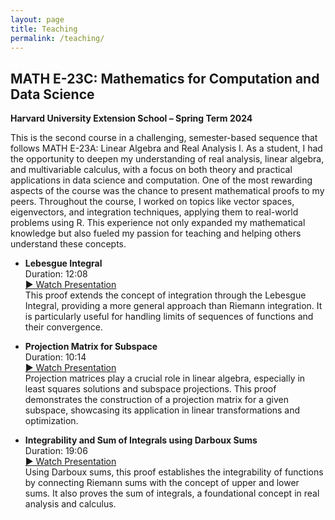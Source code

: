```yaml
---
layout: page
title: Teaching
permalink: /teaching/
---
```


## MATH E-23C: Mathematics for Computation and Data Science
**Harvard University Extension School – Spring Term 2024**  

This is the second course in a challenging, semester-based sequence that follows MATH E-23A: Linear Algebra and Real Analysis I. As a student, I had the opportunity to deepen my understanding of real analysis, linear algebra, and multivariable calculus, with a focus on both theory and practical applications in data science and computation. One of the most rewarding aspects of the course was the chance to present mathematical proofs to my peers. Throughout the course, I worked on topics like vector spaces, eigenvectors, and integration techniques, applying them to real-world problems using R. This experience not only expanded my mathematical knowledge but also fueled my passion for teaching and helping others understand these concepts.

 - **Lebesgue Integral**  
Duration: 12:08  
[▶️ Watch Presentation](https://youtu.be/VpwhaJxgDLY?si=KdZw6mhoFPWKDHo5)  
This proof extends the concept of integration through the Lebesgue Integral, providing a more general approach than Riemann integration. It is particularly useful for handling limits of sequences of functions and their convergence.

 - **Projection Matrix for Subspace**  
Duration: 10:14  
[▶️ Watch Presentation](https://youtu.be/Nc5b3mKVGSE?si=1hsUnuA6hhtwNU53)  
Projection matrices play a crucial role in linear algebra, especially in least squares solutions and subspace projections. This proof demonstrates the construction of a projection matrix for a given subspace, showcasing its application in linear transformations and optimization.

 - **Integrability and Sum of Integrals using Darboux Sums**  
Duration: 19:06  
[▶️ Watch Presentation](https://youtu.be/52llJlZIFAs?si=2GszCGVtLTv6psbU)  
Using Darboux sums, this proof establishes the integrability of functions by connecting Riemann sums with the concept of upper and lower sums. It also proves the sum of integrals, a foundational concept in real analysis and calculus.

